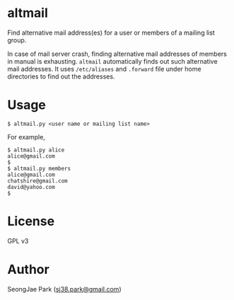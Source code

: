altmail
=======

Find alternative mail address(es) for a user or members of a mailing list
group.

In case of mail server crash, finding alternative mail addresses of members in
manual is exhausting.  `altmail` automatically finds out such alternative mail
addresses.  It uses `/etc/aliases` and `.forward` file under home directories
to find out the addresses.


Usage
=====

```
$ altmail.py <user name or mailing list name>
```

For example,

```
$ altmail.py alice
alice@gmail.com
$
$ altmail.py members
alice@gmail.com
chatshire@gmail.com
david@yahoo.com
$
```


License
=======

GPL v3


Author
======

SeongJae Park (sj38.park@gmail.com)
